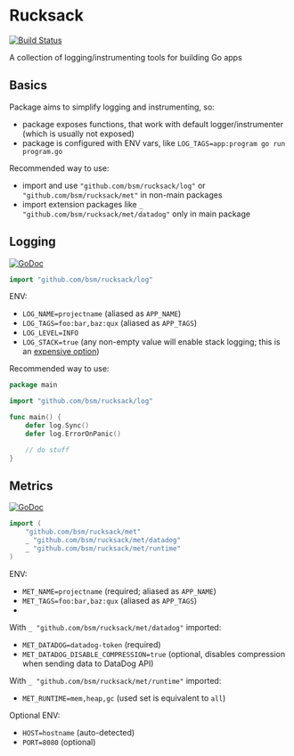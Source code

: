 # Rucksack

[![Build Status](https://travis-ci.org/bsm/rucksack.svg)](https://travis-ci.org/bsm/rucksack)

A collection of logging/instrumenting tools for building Go apps

## Basics

Package aims to simplify logging and instrumenting, so:
- package exposes functions, that work with default logger/instrumenter (which is usually not exposed)
- package is configured with ENV vars, like `LOG_TAGS=app:program go run program.go`

Recommended way to use:
- import and use `"github.com/bsm/rucksack/log"` or `"github.com/bsm/rucksack/met"` in non-main packages
- import extension packages like `_ "github.com/bsm/rucksack/met/datadog"` only in main package


## Logging

[![GoDoc](https://godoc.org/github.com/bsm/rucksack/log?status.svg)](https://godoc.org/github.com/bsm/rucksack/log)

```go
import "github.com/bsm/rucksack/log"
```

ENV:
- `LOG_NAME=projectname` (aliased as `APP_NAME`)
- `LOG_TAGS=foo:bar,baz:qux` (aliased as `APP_TAGS`)
- `LOG_LEVEL=INFO`
- `LOG_STACK=true` (any non-empty value will enable stack logging; this is an [expensive option](https://godoc.org/go.uber.org/zap#Stack))

Recommended way to use:

```go
package main

import "github.com/bsm/rucksack/log"

func main() {
	defer log.Sync()
	defer log.ErrorOnPanic()

	// do stuff
}
```


## Metrics

[![GoDoc](https://godoc.org/github.com/bsm/rucksack/met?status.svg)](https://godoc.org/github.com/bsm/rucksack/met)

```go
import (
	"github.com/bsm/rucksack/met"
	_ "github.com/bsm/rucksack/met/datadog"
	_ "github.com/bsm/rucksack/met/runtime"
)
```

ENV:
- `MET_NAME=projectname` (required; aliased as `APP_NAME`)
- `MET_TAGS=foo:bar,baz:qux` (aliased as `APP_TAGS`)
- 

With `_ "github.com/bsm/rucksack/met/datadog"` imported:
- `MET_DATADOG=datadog-token` (required)
- `MET_DATADOG_DISABLE_COMPRESSION=true` (optional, disables compression when sending data to DataDog API)

With `_ "github.com/bsm/rucksack/met/runtime"` imported:
- `MET_RUNTIME=mem,heap,gc` (used set is equivalent to `all`)

Optional ENV:
- `HOST=hostname` (auto-detected)
- `PORT=8080` (optional)

